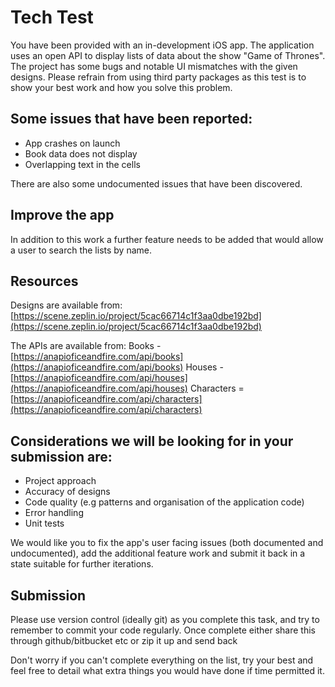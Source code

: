 # Tech Test

You have been provided with an in-development iOS app. The application uses an open API to display lists of data about the show "Game of Thrones". The project has some bugs and notable UI mismatches with the given designs. Please refrain from using third party packages as this test is to show your best work and how you solve this problem.

## Some issues that have been reported:

- App crashes on launch
- Book data does not display
- Overlapping text in the cells

There are also some undocumented issues that have been discovered.

## Improve the app

In addition to this work a further feature needs to be added that would allow a user to search the lists by name.

## Resources

Designs are available from: [https://scene.zeplin.io/project/5cac66714c1f3aa0dbe192bd](https://scene.zeplin.io/project/5cac66714c1f3aa0dbe192bd)

The APIs are available from:
Books - [https://anapioficeandfire.com/api/books](https://anapioficeandfire.com/api/books)
Houses - [https://anapioficeandfire.com/api/houses](https://anapioficeandfire.com/api/houses)
Characters = [https://anapioficeandfire.com/api/characters](https://anapioficeandfire.com/api/characters)

## Considerations we will be looking for in your submission are:

- Project approach
- Accuracy of designs
- Code quality (e.g patterns and organisation of the application code)
- Error handling
- Unit tests

We would like you to fix the app's user facing issues (both documented and undocumented), add the additional feature work and submit it back in a state suitable for further iterations.

## Submission

Please use version control (ideally git) as you complete this task, and try to remember to commit your code regularly. Once complete either share this through github/bitbucket etc or zip it up and send back

Don't worry if you can't complete everything on the list, try your best and feel free to detail what extra things you would have done if time permitted it.
